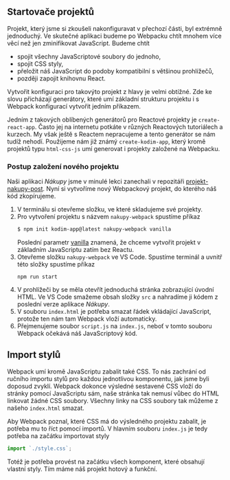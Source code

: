 ## Startovače projektů

Projekt, který jsme si zkoušeli nakonfiguravat v přechozí části, byl extrémně jednoduchý. Ve skutečné aplikaci budeme po Webpacku chtít mnohem více věcí než jen zminifikovat JavaScript. Budeme chtít

- spojit všechny JavaScriptové soubory do jednoho,
- spojit CSS styly,
- přeložit náš JavaScript do podoby kompatibilní s většinou prohlížečů,
- později zapojit knihovnu React.

Vytvořit konfiguraci pro takovýto projekt z hlavy je velmi obtížné. Zde ke slovu přicházají generátory, které umí základní strukturu projektu i s Webpack konfigurací vytvořit jedním příkazem.

Jedním z takových oblíbených generátorů pro Reactové projekty je `create-react-app`. Často jej na internetu potkáte v různých Reactových tutoriálech a kurzech. My však ještě s Reactem nepracujeme a tento generátor se nám tudíž nehodí. Použijeme nám již známý `create-kodim-app`, který kromě projektů typu `html-css-js` umí generovat i projekty založené na Webpacku.

### Postup založení nového projektu

Naši aplikaci _Nákupy_ jsme v minulé lekci zanechali v repozitáři [projekt-nakupy-post](https://github.com/Czechitas-podklady-WEB/projekt-nakupy-post). Nyní si vytvoříme nový Webpackový projekt, do kterého náš kód zkopírujeme.

1. V terminálu si otevřeme složku, ve které skladujeme své projekty.
1. Pro vytvoření projektu s názvem `nakupy-webpack` spustíme příkaz
   ```sh
   $ npm init kodim-app@latest nakupy-webpack vanilla
   ```
   Poslední parametr [vanilla](https://en.wikipedia.org/wiki/Plain_vanilla) znamená, že chceme vytvořit projekt v základním JavaScriptu zatím bez Reactu.
1. Otevřeme složku `nakupy-webpack` ve VS Code. Spustíme terminál a uvnitř této složky spustíme příkaz
   ```
   npm run start
   ```
1. V prohlížeči by se měla otevřít jednoduchá stránka zobrazující úvodní HTML. Ve VS Code smažeme obsah složky `src` a nahradíme ji kódem z poslední verze aplikace _Nákupy_.
1. V souboru `index.html` je potřeba smazat řádek vkládající JavaScript, protože ten nám tam Webpack vloží automaticky.
1. Přejmenujeme soubor `script.js` na `index.js`, neboť v tomto souboru Webpack očekává náš JavaScriptový kód.

## Import stylů

Webpack umí kromě JavaScriptu zabalit také CSS. To nás zachrání od ručního importu stylů pro každou jednotlivou komponentu, jak jsme byli doposud zvyklí. Webpack dokonce výsledné sestavené CSS vloží do stránky pomocí JavaScriptu sám, naše stránka tak nemusí vůbec do HTML linkovat žádné CSS soubory. Všechny linky na CSS soubory tak můžeme z našeho `index.html` smazat.

Aby Webpack poznal, které CSS má do výsledného projektu zabalit, je potřeba mu to říct pomocí importů. V hlavním souboru `index.js` je tedy potřeba na začátku importovat styly

```js
import `./style.css`;
```

Totéž je potřeba provést na začátku všech komponent, které obsahují vlastní styly. Tím máme náš projekt hotový a funkční.
